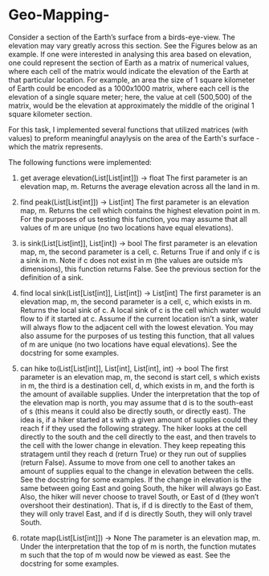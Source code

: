 # Geo-Mapping-

Consider a section of the Earth’s surface from a birds-eye-view. The elevation may vary greatly
across this section. See the Figures below as an example. If one were interested in analysing this
area based on elevation, one could represent the section of Earth as a matrix of numerical values,
where each cell of the matrix would indicate the elevation of the Earth at that particular location.
For example, an area the size of 1 square kilometer of Earth could be encoded as a 1000x1000 matrix, where each cell is the elevation of a single square meter; here, the value at cell (500,500) of
the matrix, would be the elevation at approximately the middle of the original 1 square kilometer
section.


For this task, I implemented several functions that utilized matrices (with values) to preform meaningful anaylysis on the area of the Earth's surface - which the matrix represents.

The following functions were implemented:
1. get average elevation(List[List[int]]) -> float
The first parameter is an elevation map, m. Returns the average elevation across all the land
in m.

2. find peak(List[List[int]]) -> List[int]
The first parameter is an elevation map, m. Returns the cell which contains the highest
elevation point in m. For the purposes of us testing this function, you may assume that all
values of m are unique (no two locations have equal elevations).

3. is sink(List[List[int]], List[int]) -> bool
The first parameter is an elevation map, m, the second parameter is a cell, c. Returns True
if and only if c is a sink in m. Note if c does not exist in m (the values are outside m’s
dimensions), this function returns False. See the previous section for the definition of a sink.

4. find local sink(List[List[int]], List[int]) -> List[int]
The first parameter is an elevation map, m, the second parameter is a cell, c, which exists in m.
Returns the local sink of c. A local sink of c is the cell which water would flow to if it started
at c. Assume if the current location isn’t a sink, water will always flow to the adjacent cell
with the lowest elevation. You may also assume for the purposes of us testing this function,
that all values of m are unique (no two locations have equal elevations). See the docstring for
some examples.

5. can hike to(List[List[int]], List[int], List[int], int) -> bool
The first parameter is an elevation map, m, the second is start cell, s which exists in m, the
third is a destination cell, d, which exists in m, and the forth is the amount of available supplies.
Under the interpretation that the top of the elevation map is north, you may assume that d is
to the south-east of s (this means it could also be directly south, or directly east). The idea is, if a hiker started at s with a given amount of supplies could they reach f if they used the
following strategy. The hiker looks at the cell directly to the south and the cell directly to the
east, and then travels to the cell with the lower change in elevation. They keep repeating this
stratagem until they reach d (return True) or they run out of supplies (return False). Assume
to move from one cell to another takes an amount of supplies equal to the change in elevation
between the cells. See the docstring for some examples. If the change in elevation is the same
between going East and going South, the hiker will always go East. Also, the hiker will never
choose to travel South, or East of d (they won’t overshoot their destination). That is, if d is
directly to the East of them, they will only travel East, and if d is directly South, they will
only travel South.

6. rotate map(List[List[int]]) -> None
The parameter is an elevation map, m. Under the interpretation that the top of m is north,
the function mutates m such that the top of m would now be viewed as east. See the docstring
for some examples.
